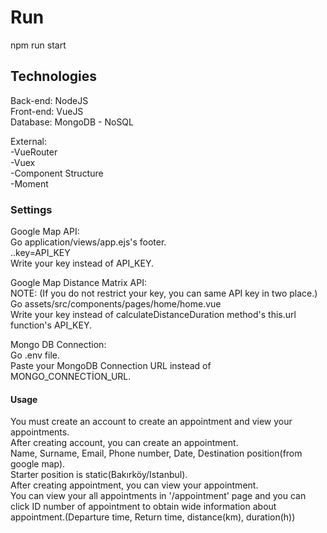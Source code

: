 # Run
npm run start

## Technologies
Back-end: NodeJS<br>
Front-end: VueJS<br>
Database: MongoDB - NoSQL<br>

External:<br>
-VueRouter<br>
-Vuex<br>
-Component Structure<br>
-Moment<br>

### Settings
Google Map API: <br>
Go application/views/app.ejs's footer.<br> 
..key=API_KEY<br>
Write your key instead of API_KEY.

Google Map Distance Matrix API: <br>
NOTE: (If you do not restrict your key, you can same API key in two place.)<br>
Go assets/src/components/pages/home/home.vue<br>
Write your key instead of calculateDistanceDuration method's this.url function's API_KEY.

Mongo DB Connection:<br>
Go .env file.<br>
Paste your MongoDB Connection URL instead of MONGO_CONNECTİON_URL.

#### Usage
You must create an account to create an appointment and view your appointments.<br>
After creating account, you can create an appointment.<br>
Name, Surname, Email, Phone number, Date, Destination position(from google map). <br>
Starter position is static(Bakırköy/Istanbul).<br>
After creating appointment, you can view your appointment.<br>
You can view your all appointments in '/appointment' page and you can click ID number of appointment to obtain wide information about appointment.(Departure time, Return time, distance(km), duration(h))<br>